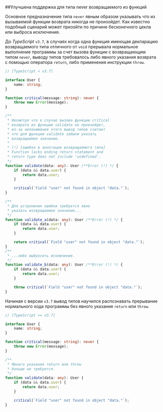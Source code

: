 ##Улучшена поддержка для типа never возвращаемого из функций

Основное предназначение типа `never` явным образом указывать что из вызываемой функции возврата никогда не произойдет. Как известно подобный сценарий может призойти по причине бесконечного цекла или выброса исключения.

До _TypeScript_ `v3.7`, в случаях когда одна функция имеющая декларацию возвращаемого типа отличного от `void` прерывала нормальное выполнение программы за счет вызова функции с возвращающим типом `never`, выводу типов требовалось либо явного указания возврата с помощью оператора `return`, либо применения инструкции `throw`.

```ts
// [TypeScript < v3.7]

interface User {
    name: string;
}

function critical(message: string): never {
    throw new Error(message);
}

/**
 * Несмотря что в случае вызова функции critical
 * возврата из функции validate не произойдет,
 * из-за непонимания этого вывод типов считает
 * что для функции validate забыли указать
 * возвращаемое значение.
 *
 * (!) [ошибка в аннотации возвращаемого типа]
 * Function lacks ending return statement and
 * return type does not include 'undefined'.
 */
function validate(data: any): User /**Error (!) */ {
    if (data && data.user) {
        return data.user;
    }

    critical(`Field "user" not found in object "data."`);
}

/**
 * Для устронения ошибки требуется явно
 * указать возвращаемое значение...
 */
function validate_a(data: any): User /**Error (!) */ {
    if (data && data.user) {
        return data.user;
    }

    return critical(`Field "user" not found in object "data."`);
}
/**
 * ...либо выбросить исключение.
 */
function validate_b(data: any): User /**Error (!) */ {
    if (data && data.user) {
        return data.user;
    }

    throw critical(`Field "user" not found in object "data."`);
}
```

Начиная с версии `v3.7` вывод типов научился распознавать прерывание нормального хода программы без явного указания `return` или `throw`.

```ts
// [TypeScript >= v3.7]

interface User {
    name: string;
}

function critical(message: string): never {
    throw new Error(message);
}

/**
 * Явного указания return или throw
 * больше не требуется.
 */
function validate(data: any): User {
    if (data && data.user) {
        return data.user;
    }

    critical(`Field "user" not found in object "data."`);
}
```
